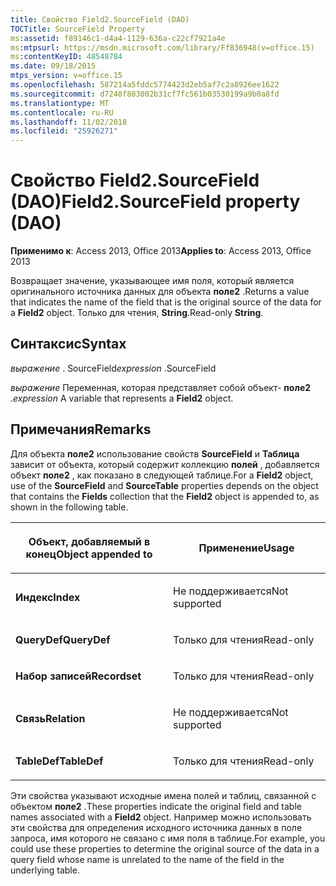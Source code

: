 ```yaml
---
title: Свойство Field2.SourceField (DAO)
TOCTitle: SourceField Property
ms:assetid: f89146c1-d4a4-1129-636a-c22cf7921a4e
ms:mtpsurl: https://msdn.microsoft.com/library/Ff836948(v=office.15)
ms:contentKeyID: 48548784
ms.date: 09/18/2015
mtps_version: v=office.15
ms.openlocfilehash: 587214a5fddc5774423d2eb5af7c2a8926ee1622
ms.sourcegitcommit: d7248f803002b31cf7fc561b03530199a9b0a8fd
ms.translationtype: MT
ms.contentlocale: ru-RU
ms.lasthandoff: 11/02/2018
ms.locfileid: "25926271"
---
```

# <a name="field2sourcefield-property-dao"></a><span data-ttu-id="a9b41-102">Свойство Field2.SourceField (DAO)</span><span class="sxs-lookup"><span data-stu-id="a9b41-102">Field2.SourceField property (DAO)</span></span>


<span data-ttu-id="a9b41-103">**Применимо к**: Access 2013, Office 2013</span><span class="sxs-lookup"><span data-stu-id="a9b41-103">**Applies to**: Access 2013, Office 2013</span></span>

<span data-ttu-id="a9b41-104">Возвращает значение, указывающее имя поля, который является оригинального источника данных для объекта **поле2** .</span><span class="sxs-lookup"><span data-stu-id="a9b41-104">Returns a value that indicates the name of the field that is the original source of the data for a **Field2** object.</span></span> <span data-ttu-id="a9b41-105">Только для чтения, **String**.</span><span class="sxs-lookup"><span data-stu-id="a9b41-105">Read-only **String**.</span></span>

## <a name="syntax"></a><span data-ttu-id="a9b41-106">Синтаксис</span><span class="sxs-lookup"><span data-stu-id="a9b41-106">Syntax</span></span>

<span data-ttu-id="a9b41-107">*выражение* . SourceField</span><span class="sxs-lookup"><span data-stu-id="a9b41-107">*expression* .SourceField</span></span>

<span data-ttu-id="a9b41-108">*выражение* Переменная, которая представляет собой объект- **поле2** .</span><span class="sxs-lookup"><span data-stu-id="a9b41-108">*expression* A variable that represents a **Field2** object.</span></span>

## <a name="remarks"></a><span data-ttu-id="a9b41-109">Примечания</span><span class="sxs-lookup"><span data-stu-id="a9b41-109">Remarks</span></span>

<span data-ttu-id="a9b41-110">Для объекта **поле2** использование свойств **SourceField** и **Таблица** зависит от объекта, который содержит коллекцию **полей** , добавляется объект **поле2** , как показано в следующей таблице.</span><span class="sxs-lookup"><span data-stu-id="a9b41-110">For a **Field2** object, use of the **SourceField** and **SourceTable** properties depends on the object that contains the **Fields** collection that the **Field2** object is appended to, as shown in the following table.</span></span>

<table>
<colgroup>
<col style="width: 50%" />
<col style="width: 50%" />
</colgroup>
<thead>
<tr class="header">
<th><p><span data-ttu-id="a9b41-111">Объект, добавляемый в конец</span><span class="sxs-lookup"><span data-stu-id="a9b41-111">Object appended to</span></span></p></th>
<th><p><span data-ttu-id="a9b41-112">Применение</span><span class="sxs-lookup"><span data-stu-id="a9b41-112">Usage</span></span></p></th>
</tr>
</thead>
<tbody>
<tr class="odd">
<td><p><span data-ttu-id="a9b41-113"><strong>Индекс</strong></span><span class="sxs-lookup"><span data-stu-id="a9b41-113"><strong>Index</strong></span></span></p></td>
<td><p><span data-ttu-id="a9b41-114">Не поддерживается</span><span class="sxs-lookup"><span data-stu-id="a9b41-114">Not supported</span></span></p></td>
</tr>
<tr class="even">
<td><p><span data-ttu-id="a9b41-115"><strong>QueryDef</strong></span><span class="sxs-lookup"><span data-stu-id="a9b41-115"><strong>QueryDef</strong></span></span></p></td>
<td><p><span data-ttu-id="a9b41-116">Только для чтения</span><span class="sxs-lookup"><span data-stu-id="a9b41-116">Read-only</span></span></p></td>
</tr>
<tr class="odd">
<td><p><span data-ttu-id="a9b41-117"><strong>Набор записей</strong></span><span class="sxs-lookup"><span data-stu-id="a9b41-117"><strong>Recordset</strong></span></span></p></td>
<td><p><span data-ttu-id="a9b41-118">Только для чтения</span><span class="sxs-lookup"><span data-stu-id="a9b41-118">Read-only</span></span></p></td>
</tr>
<tr class="even">
<td><p><span data-ttu-id="a9b41-119"><strong>Связь</strong></span><span class="sxs-lookup"><span data-stu-id="a9b41-119"><strong>Relation</strong></span></span></p></td>
<td><p><span data-ttu-id="a9b41-120">Не поддерживается</span><span class="sxs-lookup"><span data-stu-id="a9b41-120">Not supported</span></span></p></td>
</tr>
<tr class="odd">
<td><p><span data-ttu-id="a9b41-121"><strong>TableDef</strong></span><span class="sxs-lookup"><span data-stu-id="a9b41-121"><strong>TableDef</strong></span></span></p></td>
<td><p><span data-ttu-id="a9b41-122">Только для чтения</span><span class="sxs-lookup"><span data-stu-id="a9b41-122">Read-only</span></span></p></td>
</tr>
</tbody>
</table>


<span data-ttu-id="a9b41-123">Эти свойства указывают исходные имена полей и таблиц, связанной с объектом **поле2** .</span><span class="sxs-lookup"><span data-stu-id="a9b41-123">These properties indicate the original field and table names associated with a **Field2** object.</span></span> <span data-ttu-id="a9b41-124">Например можно использовать эти свойства для определения исходного источника данных в поле запроса, имя которого не связано с имя поля в таблице.</span><span class="sxs-lookup"><span data-stu-id="a9b41-124">For example, you could use these properties to determine the original source of the data in a query field whose name is unrelated to the name of the field in the underlying table.</span></span>

